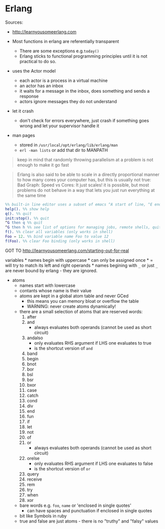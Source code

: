 # Erlang

Sources:

* http://learnyousomeerlang.com

* Most functions in erlang are referentially transparent
    * There are some exceptions e.g.`today()`
    * Erlang sticks to functional programming principles until it is not practical to do so.
* uses the Actor model
    * each actor is a process in a virtual machine
    * an actor has an inbox
    * it waits for a message in the inbox, does something and sends a response
    * actors ignore messages they do not understand
* let it crash
    * don't check for errors everywhere, just crash if something goes wrong and let your supervisor handle it
* man pages
    * stored in `/usr/local/opt/erlang/lib/erlang/man`
    * `erl -man lists` or add that dir to MANPATH

> keep in mind that randomly throwing parallelism at a problem is not enough to
> make it go fast

> Erlang is also said to be able to scale in a directly proportional manner to
> how many cores your computer has, but this is usually not true: Bad Graph:
> Speed vs Cores: It just scales! it is possible, but most problems do not
> behave in a way that lets you just run everything at the same time

```erlang
%% built-in line editor uses a subset of emacs ^A start of line, ^E end of line etc.
help(). %% show help
q(). %% quit
init:stop(). %% quit
^G then q %% quit
^G then h %% see list of options for managing jobs, remote shells, quitting
f(). %% clear all variables (only works in shell)
Foo = 12. %% bind variable name Foo to value 12
f(Foo). %% clear Foo binding (only works in shell)
```

GOT TO http://learnyousomeerlang.com/starting-out-for-real

 variables
    * names begin with uppercase
    * can only be assigned once
    * = will try to match its left and right operands
    * names begining with `_` or just `_` are never bound by erlang - they are ignored.
* atoms
    * names start with lowercase
    * contants whose name is their value
    * atoms are kept in a global atom table and never GCed
        * this means you can memory bloat or overflow the table
        * WARNING: never create atoms dynamically!
    * there are a small selection of atoms that are reserved words:
        1. after
        2. and
            * always evaluates both operands (cannot be used as short circuit)
        3. andalso
            * only evaluates RHS argument if LHS one evaluates to true
            * is the shortcut version of `and`
        4. band
        5. begin
        6. bnot
        7. bor
        8. bsl
        9. bsr
       10. bxor
       11. case
       12. catch
       13. cond
       14. div
       15. end
       16. fun
       17. if
       18. let
       19. not
       20. of
       21. or
            * always evaluates both operands (cannot be used as short circuit)
       22. orelse
            * only evaluates RHS argument if LHS one evaluates to false
            * is the shortcut version of `or`
       23. query
       24. receive
       25. rem
       26. try
       27. when
       28. xor
    * bare words e.g. `foo`, `name` or 'enclosed in single quotes'
        * can have spaces and punctuation if enclosed in single quotes
    * bit like Symbols in ruby
    * true and false are just atoms - there is no "truthy" and "falsy" values
